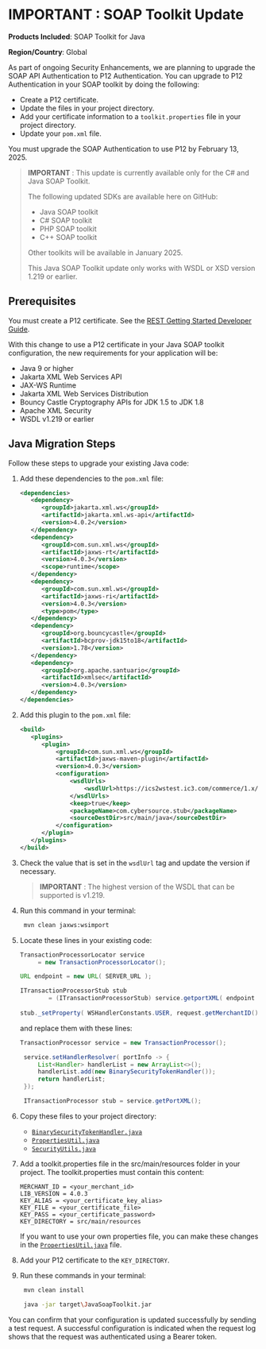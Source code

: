 # IMPORTANT : SOAP Toolkit Update

**Products Included**: SOAP Toolkit for Java

**Region/Country**: Global

As part of ongoing Security Enhancements, we are planning to upgrade the SOAP API Authentication to P12 Authentication. You can upgrade to P12 Authentication in your SOAP toolkit by doing the following:

- Create a P12 certificate.
- Update the files in your project directory.
- Add your certificate information to a `toolkit.properties` file in your project directory.
- Update your `pom.xml` file.

You must upgrade the SOAP Authentication to use P12 by February 13, 2025.

> **IMPORTANT** : This update is currently available only for the C# and Java SOAP Toolkit.
> 
> The following updated SDKs are available here on GitHub:
> 
> - Java SOAP toolkit
> - C# SOAP toolkit
> - PHP SOAP toolkit
> - C++ SOAP toolkit
> 
> Other toolkits will be available in January 2025.
> 
> This Java SOAP Toolkit update only works with WSDL or XSD version 1.219 or earlier.

## Prerequisites

You must create a P12 certificate. See the [REST Getting Started Developer Guide](https://developer.cybersource.com/docs/cybs/en-us/platform/developer/all/rest/rest-getting-started/restgs-jwt-message-intro/restgs-security-p12-intro.html).

With this change to use a P12 certificate in your Java SOAP toolkit configuration, the new requirements for your application will be:

- Java 9 or higher
- Jakarta XML Web Services API
- JAX-WS Runtime
- Jakarta XML Web Services Distribution
- Bouncy Castle Cryptography APIs for JDK 1.5 to JDK 1.8
- Apache XML Security
- WSDL v1.219 or earlier

## Java Migration Steps

Follow these steps to upgrade your existing Java code:

1. Add these dependencies to the `pom.xml` file:

   ```xml
   <dependencies>
      <dependency>
         <groupId>jakarta.xml.ws</groupId>
         <artifactId>jakarta.xml.ws-api</artifactId>
         <version>4.0.2</version>
      </dependency>
      <dependency>
         <groupId>com.sun.xml.ws</groupId>
         <artifactId>jaxws-rt</artifactId>
         <version>4.0.3</version>
         <scope>runtime</scope>
      </dependency>
      <dependency>
         <groupId>com.sun.xml.ws</groupId>
         <artifactId>jaxws-ri</artifactId>
         <version>4.0.3</version>
         <type>pom</type>
      </dependency>
      <dependency>
         <groupId>org.bouncycastle</groupId>
         <artifactId>bcprov-jdk15to18</artifactId>
         <version>1.78</version>
      </dependency>
      <dependency>
         <groupId>org.apache.santuario</groupId>
         <artifactId>xmlsec</artifactId>
         <version>4.0.3</version>
      </dependency>
   </dependencies>
   ```

2. Add this plugin to the `pom.xml` file:

   ```xml
   <build>
      <plugins>
         <plugin>
             <groupId>com.sun.xml.ws</groupId>
             <artifactId>jaxws-maven-plugin</artifactId>
             <version>4.0.3</version>
             <configuration>
                 <wsdlUrls>
                     <wsdlUrl>https://ics2wstest.ic3.com/commerce/1.x/transactionProcessor/CyberSourceTransaction_1.219.wsdl</wsdlUrl>
                 </wsdlUrls>
                 <keep>true</keep>
                 <packageName>com.cybersource.stub</packageName>
                 <sourceDestDir>src/main/java</sourceDestDir>
             </configuration>
         </plugin>
      </plugins>
   </build>
   ```

3. Check the value that is set in the `wsdlUrl` tag and update the version if necessary.

   > **IMPORTANT** : The highest version of the WSDL that can be supported is v1.219.

4. Run this command in your terminal:

   ```bash
    mvn clean jaxws:wsimport
    ```
   
5. Locate these lines in your existing code:

   ```java
   TransactionProcessorLocator service
        = new TransactionProcessorLocator();

   URL endpoint = new URL( SERVER_URL );
   
   ITransactionProcessorStub stub
           = (ITransactionProcessorStub) service.getportXML( endpoint );
                
   stub._setProperty( WSHandlerConstants.USER, request.getMerchantID() );
   ```

   and replace them with these lines:

   ```java
   TransactionProcessor service = new TransactionProcessor();

    service.setHandlerResolver( portInfo -> {
        List<Handler> handlerList = new ArrayList<>();
        handlerList.add(new BinarySecurityTokenHandler());
        return handlerList;
    });

    ITransactionProcessor stub = service.getPortXML();
   ```

6. Copy these files to your project directory:

   - [`BinarySecurityTokenHandler.java`](src/main/java/com/cybersource/BinarySecurityTokenHandler.java)
   - [`PropertiesUtil.java`](src/main/java/com/cybersource/PropertiesUtil.java)
   - [`SecurityUtils.java`](src/main/java/com/cybersource/SecurityUtils.java)

7. Add a toolkit.properties file in the src/main/resources folder in your project. The toolkit.properties must contain this content:

   ```properties
   MERCHANT_ID = <your_merchant_id>
   LIB_VERSION = 4.0.3
   KEY_ALIAS = <your_certificate_key_alias>
   KEY_FILE = <your_certificate_file>
   KEY_PASS = <your_certificate_password>
   KEY_DIRECTORY = src/main/resources
   ```

   If you want to use your own properties file, you can make these changes in the [`PropertiesUtil.java`](src/main/java/com/cybersource/stub/PropertiesUtil.java) file.

8. Add your P12 certificate to the `KEY_DIRECTORY`.

9. Run these commands in your terminal:

   ```bash
    mvn clean install
    ```

   ```bash
    java -jar target\JavaSoapToolkit.jar
    ```

You can confirm that your configuration is updated successfully by sending a test request. A successful configuration is indicated when the request log shows that the request was authenticated using a Bearer token.
